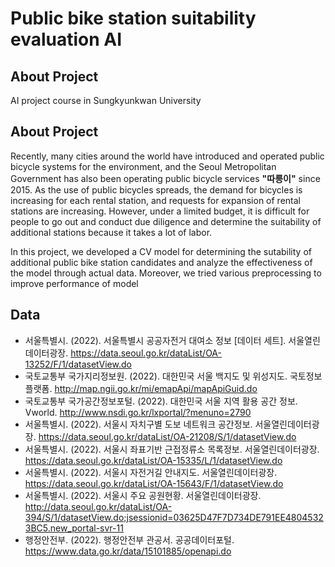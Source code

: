 # Public bike station suitability evaluation AI

## About Project

AI project course in Sungkyunkwan University

## About Project

Recently, many cities around the world have introduced and operated public bicycle systems for the environment, and the Seoul Metropolitan Government has also been operating public bicycle services **"따릉이"** since 2015. As the use of public bicycles spreads, the demand for bicycles is increasing for each rental station, and requests for expansion of rental stations are increasing. However, under a limited budget, it is difficult for people to go out and conduct due diligence and determine the suitability of additional stations because it takes a lot of labor.

In this project, we developed a CV model for determining the sutability of additional public bike station candidates and analyze the effectiveness of the model through actual data. Moreover, we tried various preprocessing to improve performance of model

## Data

* 서울특별시. (2022). 서울특별시 공공자전거 대여소 정보 [데이터 세트]. 서울열린데이터광장. https://data.seoul.go.kr/dataList/OA-13252/F/1/datasetView.do
* 국토교통부 국가지리정보원. (2022). 대한민국 서울 백지도 및 위성지도. 국토정보플랫폼. http://map.ngii.go.kr/mi/emapApi/mapApiGuid.do
* 국토교통부 국가공간정보포털. (2022). 대한민국 서울 지역 활용 공간 정보. Vworld. http://www.nsdi.go.kr/lxportal/?menuno=2790
* 서울특별시. (2022). 서울시 자치구별 도보 네트워크 공간정보. 서울열린데이터광장. https://data.seoul.go.kr/dataList/OA-21208/S/1/datasetView.do
* 서울특별시. (2022). 서울시 좌표기반 근접정류소 목록정보. 서울열린데이터광장. https://data.seoul.go.kr/dataList/OA-15335/L/1/datasetView.do
* 서울특별시. (2022). 서울시 자전거길 안내지도. 서울열린데이터광장. https://data.seoul.go.kr/dataList/OA-15643/F/1/datasetView.do
* 서울특별시. (2022). 서울시 주요 공원현황. 서울열린데이터광장. http://data.seoul.go.kr/dataList/OA-394/S/1/datasetView.do;jsessionid=03625D47F7D734DE791EE48045323BC5.new_portal-svr-11
* 행정안전부. (2022). 행정안전부 관공서. 공공데이터포털. https://www.data.go.kr/data/15101885/openapi.do
